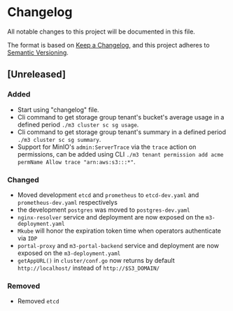 # Changelog

All notable changes to this project will be documented in this file.

The format is based on [Keep a Changelog](https://keepachangelog.com/en/1.0.0/),
and this project adheres to [Semantic Versioning](https://semver.org/spec/v2.0.0.html).

## [Unreleased]

### Added

- Start using "changelog" file.
- Cli command to get storage group tenant's bucket's average usage in a defined period `./m3 cluster sc sg usage`.
- Cli command to get storage group tenant's summary in a defined period `./m3 cluster sc sg summary`.
- Support for MinIO's `admin:ServerTrace` via the `trace` action on permissions, can be added using CLI `./m3 tenant permission add acme permName Allow trace "arn:aws:s3:::*"`.

### Changed

- Moved development `etcd` and `prometheus`  to `etcd-dev.yaml` and `prometheus-dev.yaml` respectivelys
- the development `postgres` was moved to  `postgres-dev.yaml`
- `nginx-resolver` service and deployment are now exposed on the `m3-deployment.yaml`
- `Mkube` will honor the expiration token time when operators authenticate via `IDP`
- `portal-proxy` and `m3-portal-backend` service and deployment are now exposed on the `m3-deployment.yaml` 
- `getAppURL()` in `cluster/conf.go` now returns by default `http://localhost/` instead of `http://$S3_DOMAIN/`

### Removed

- Removed `etcd`

